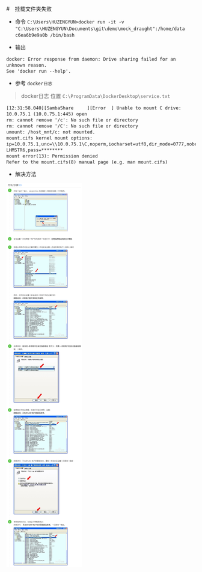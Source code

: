 #　挂载文件夹失败

- 命令 ```C:\Users\HUZENGYUN>docker run -it -v "C:\Users\HUZENGYUN\Documents\git\demo\mock_draught":/home/data c6ea6b9e9a0b /bin/bash```

- 输出

```
docker: Error response from daemon: Drive sharing failed for an unknown reason.
See 'docker run --help'.
```

- 参考 ```docker日志```

> docker日志 位置 ```C:\ProgramData\DockerDesktop\service.txt```

```
[12:31:58.040][SambaShare     ][Error  ] Unable to mount C drive: 10.0.75.1 (10.0.75.1:445) open
rm: cannot remove '/c': No such file or directory
rm: cannot remove '/C': No such file or directory
umount: /host_mnt/c: not mounted.
mount.cifs kernel mount options: ip=10.0.75.1,unc=\\10.0.75.1\C,noperm,iocharset=utf8,dir_mode=0777,nobrl,mfsymlinks,vers=3.02,sec=ntlmsspi,user=HUZENGYUN,domain=DESKTOP-LHMSTR6,pass=********
mount error(13): Permission denied
Refer to the mount.cifs(8) manual page (e.g. man mount.cifs)
```

- 解决方法

![](./../pic/mount_solve.jpg)